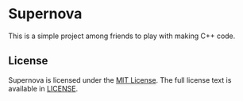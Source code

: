 Supernova
=========

This is a simple project among friends to play with making C++ code.

License
-------

Supernova is licensed under the [MIT License](http://en.wikipedia.org/wiki/MIT_License).
The full license text is available in [LICENSE](https://github.com/IanLee1521/Supernova/blob/master/LICENSE).
